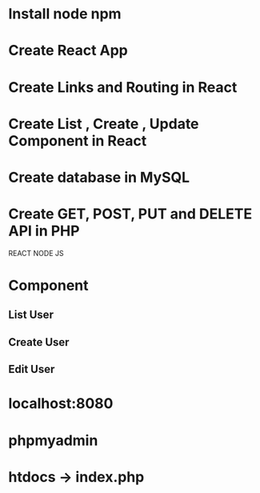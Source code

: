 # Install node npm
# Create React App
# Create Links and Routing in React
# Create List , Create , Update Component in React
# Create database in MySQL
# Create GET, POST, PUT and DELETE API in PHP

REACT
NODE JS
# Component
## List User
## Create User
## Edit User
# localhost:8080
# phpmyadmin
# htdocs -> index.php
